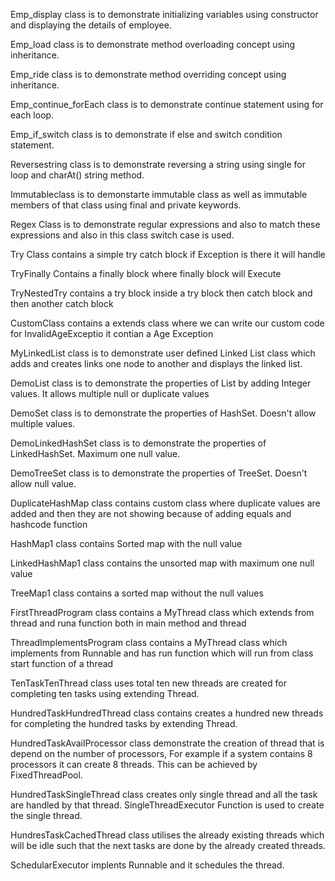 Emp_display class is to demonstrate initializing variables using constructor and displaying the details of employee.

Emp_load class is to demonstrate method overloading concept using inheritance.

Emp_ride class is to demonstrate method overriding concept using inheritance.

Emp_continue_forEach class is to demonstrate continue statement using for each loop.

Emp_if_switch class is to demonstrate if else and switch condition statement.

Reversestring class is to demonstrate reversing a string using single for loop and charAt() string method.

Immutableclass is to demonstarte immutable class as well as immutable members of that class using final and private keywords.

Regex Class is to demonstrate regular expressions and also to match these expressions and also in this class switch case is used.

Try Class contains a simple try catch block if Exception is there it will handle

TryFinally Contains a finally block where finally block will Execute 

TryNestedTry contains a try block inside a try block then catch block and then another catch block

CustomClass contains a extends class where we can write our custom code for InvalidAgeExceptio it contian a Age Exception 

MyLinkedList class is to demonstrate user defined Linked List class which adds and creates links one node to another and displays the linked list.

DemoList class is to demonstrate the properties of List by adding Integer values. It allows multiple null or duplicate values

DemoSet class is to demonstrate the properties of HashSet. Doesn't allow multiple values.

DemoLinkedHashSet class is to demonstrate the properties of LinkedHashSet. Maximum one null value.

DemoTreeSet class is to demonstrate the properties of TreeSet. Doesn't allow null value.

DuplicateHashMap class contains custom class where duplicate values are added and then they are not showing because of adding equals and hashcode function

HashMap1 class contains Sorted map with the null value

LinkedHashMap1 class contains the unsorted map with maximum one null value

TreeMap1 class contains a sorted map without the null values

FirstThreadProgram class contains a MyThread class which extends from thread and runa function both in main method and thread

ThreadImplementsProgram class contains a MyThread class which implements from Runnable and has run function which will run from class start function of a thread

TenTaskTenThread class uses total ten new threads are created for completing ten tasks using extending Thread.

HundredTaskHundredThread class contains creates a hundred new threads for completing the hundred tasks by extending Thread.

HundredTaskAvailProcessor class demonstrate the creation of thread that is depend on the number of processors, For example if a system contains 8 processors it can create 8 threads. This can be achieved by FixedThreadPool.

HundredTaskSingleThread class creates only single thread and all the task are handled by that thread. SingleThreadExecutor Function is used to create the single thread.

HundresTaskCachedThread class utilises the already existing threads which will be idle such that the next tasks are done by the already created threads. 

SchedularExecutor implents Runnable and it schedules the thread.
